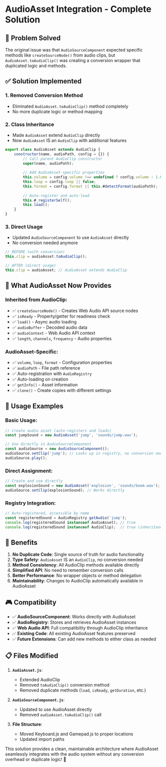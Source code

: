 # AudioAsset Integration - Complete Solution

## 🎯 **Problem Solved**

The original issue was that `AudioSourceComponent` expected specific methods like `createSourceNode()` from audio clips, but `AudioAsset.toAudioClip()` was creating a conversion wrapper that duplicated logic and methods.

## ✅ **Solution Implemented**

### **1. Removed Conversion Method**
- Eliminated `AudioAsset.toAudioClip()` method completely
- No more duplicate logic or method mapping

### **2. Class Inheritance**
- Made `AudioAsset` extend `AudioClip` directly
- Now `AudioAsset` IS an `AudioClip` with additional features

```javascript
export class AudioAsset extends AudioClip {
    constructor(name, audioPath, config = {}) {
        // Call parent AudioClip constructor
        super(name, audioPath);
        
        // Add AudioAsset-specific properties
        this.volume = config.volume !== undefined ? config.volume : 1.0;
        this.loop = config.loop || false;
        this.format = config.format || this.#detectFormat(audioPath);
        
        // Auto-register and auto-load
        this.#_registerSelf();
        this.load();
    }
}
```

### **3. Direct Usage**
- Updated `AudioSourceComponent` to use `AudioAsset` directly
- No conversion needed anymore

```javascript
// BEFORE (with conversion)
this.clip = audioAsset.toAudioClip();

// AFTER (direct usage)
this.clip = audioAsset; // AudioAsset extends AudioClip
```

## 🎪 **What AudioAsset Now Provides**

### **Inherited from AudioClip:**
- ✅ `createSourceNode()` - Creates Web Audio API source nodes
- ✅ `isReady` - Property/getter for readiness check  
- ✅ `load()` - Async audio loading
- ✅ `audioBuffer` - Decoded audio data
- ✅ `audioContext` - Web Audio API context
- ✅ `length`, `channels`, `frequency` - Audio properties

### **AudioAsset-Specific:**
- ✅ `volume`, `loop`, `format` - Configuration properties
- ✅ `audioPath` - File path reference
- ✅ Auto-registration with `AudioRegistry`
- ✅ Auto-loading on creation
- ✅ `getInfo()` - Asset information
- ✅ `clone()` - Create copies with different settings

## 🔧 **Usage Examples**

### **Basic Usage:**
```javascript
// Create audio asset (auto-registers and loads)
const jumpSound = new AudioAsset('jump', 'sounds/jump.wav');

// Use directly in AudioSourceComponent
const audioSource = new AudioSourceComponent();
audioSource.setClip('jump'); // Looks up in registry, no conversion needed
audioSource.play();
```

### **Direct Assignment:**
```javascript
// Create and use directly
const explosionSound = new AudioAsset('explosion', 'sounds/boom.wav');
audioSource.setClip(explosionSound); // Works directly
```

### **Registry Integration:**
```javascript
// Auto-registered, accessible by name
const registeredSound = AudioRegistry.getAudio('jump');
console.log(registeredSound instanceof AudioAsset); // true
console.log(registeredSound instanceof AudioClip);  // true (inheritance)
```

## 🚀 **Benefits**

1. **No Duplicate Code**: Single source of truth for audio functionality
2. **Type Safety**: `AudioAsset` IS an `AudioClip`, no conversion needed
3. **Method Consistency**: All AudioClip methods available directly
4. **Simplified API**: No need to remember conversion calls
5. **Better Performance**: No wrapper objects or method delegation
6. **Maintainability**: Changes to AudioClip automatically available in AudioAsset

## 🎮 **Compatibility**

- ✅ **AudioSourceComponent**: Works directly with AudioAsset
- ✅ **AudioRegistry**: Stores and retrieves AudioAsset instances
- ✅ **Web Audio API**: Full compatibility through AudioClip inheritance
- ✅ **Existing Code**: All existing AudioAsset features preserved
- ✅ **Future Extensions**: Can add new methods to either class as needed

## 📋 **Files Modified**

1. **`AudioAsset.js`**: 
   - Extended AudioClip
   - Removed `toAudioClip()` conversion method
   - Removed duplicate methods (`load`, `isReady`, `getDuration`, etc.)

2. **`AudioSourceComponent.js`**:
   - Updated to use AudioAsset directly
   - Removed `audioAsset.toAudioClip()` call

3. **File Structure**:
   - Moved Keyboard.js and Gamepad.js to proper locations
   - Updated import paths

This solution provides a clean, maintainable architecture where AudioAsset seamlessly integrates with the audio system without any conversion overhead or duplicate logic! 🎵
